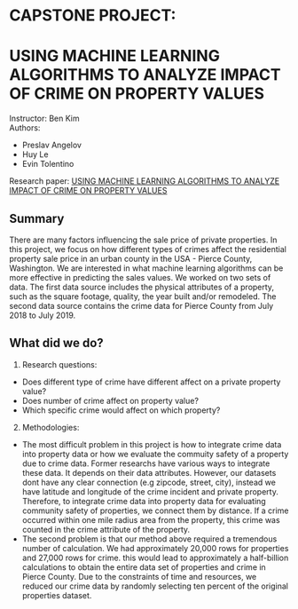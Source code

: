 # CAPSTONE PROJECT:
# USING MACHINE LEARNING ALGORITHMS TO ANALYZE IMPACT OF CRIME ON PROPERTY VALUES
Instructor: Ben Kim
<br>Authors:
- Preslav Angelov
- Huy Le
- Evin Tolentino

Research paper: <a href= "http://www.iacis.org/iis/2020/1_iis_2020_55-61.pdf">USING MACHINE LEARNING ALGORITHMS TO ANALYZE IMPACT OF CRIME ON PROPERTY VALUES</a>

## Summary
There are many factors influencing the sale price of private properties. In this project, we focus on how different types of crimes affect the residential property sale price in an urban county in the USA - Pierce County, Washington. We are interested in what machine learning algorithms can be more effective in predicting the sales values. We worked on two sets of data. The first data source includes the physical attributes of a property, such as the square footage, quality, the year built and/or remodeled. The second data source contains the crime data for Pierce County from July 2018 to July 2019.

## What did we do?
1. Research questions:
  - Does different type of crime have different affect on a private property value?
  - Does number of crime affect on property value?
  - Which specific crime would affect on which property?

2. Methodologies:
  - The most difficult problem in this project is how to integrate crime data into property data or how we evaluate the commuity safety of a property due to crime data. Former researchs have various ways to integrate these data. It depends on their data attributes. However, our datasets dont have any clear connection (e.g zipcode, street, city), instead we have latitude and longitude of the crime incident and private property. Therefore, to integrate crime data into property data for evaluating community safety of properties, we connect them by distance. If a crime occurred within one mile radius area from the property, this crime was counted in the crime attribute of the property.
  - The second problem is that our method above required a tremendous number of calculation. We had approximately 20,000 rows for properties and 27,000 rows for crime. this would lead to approximately a half-billion calculations to obtain the entire data set of properties and crime in Pierce County. Due to the constraints of time and resources, we reduced our crime data by randomly selecting ten percent of the original properties dataset.
